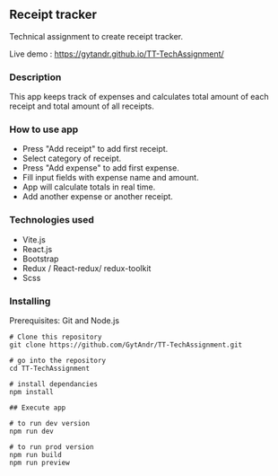 ## Receipt tracker

Technical assignment to create receipt tracker.

Live demo : https://gytandr.github.io/TT-TechAssignment/

### Description

This app keeps track of expenses and calculates total amount of each receipt and total amount of all receipts.

### How to use app

- Press "Add receipt" to add first receipt.
- Select category of receipt.
- Press "Add expense" to add first expense.
- Fill input fields with expense name and amount.
- App will calculate totals in real time.
- Add another expense or another receipt.

### Technologies used

- Vite.js
- React.js
- Bootstrap
- Redux / React-redux/ redux-toolkit
- Scss

### Installing

Prerequisites: Git and Node.js

```
# Clone this repository
git clone https://github.com/GytAndr/TT-TechAssignment.git

# go into the repository
cd TT-TechAssignment

# install dependancies
npm install

## Execute app

# to run dev version
npm run dev

# to run prod version
npm run build
npm run preview

```
